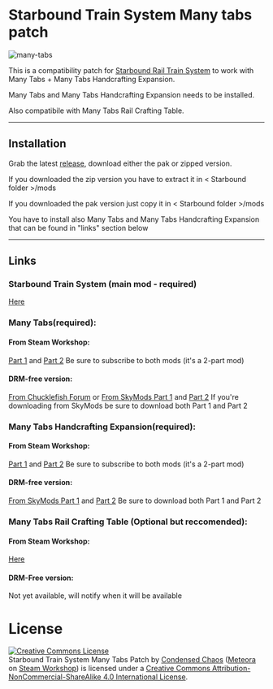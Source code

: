 # Starbound Train System Many tabs patch

![many-tabs](https://github.com/CondensedChaos/Starbound-Rail-Train-System-Many-Tabs-Patch/assets/121590835/027dd534-d978-47c1-a524-b5cd8fee03c0)

This is a compatibility patch for [Starbound Rail Train System](https://github.com/CondensedChaos/Starbound-Rail-Train/tree/main) to work with Many Tabs + Many Tabs Handcrafting Expansion.

Many Tabs and Many Tabs Handcrafting Expansion needs to be installed.

Also compatibile with Many Tabs Rail Crafting Table.

---

## Installation

Grab the latest [release](https://github.com/CondensedChaos/Starbound-Rail-Train-System-Many-Tabs-Patch/releases), download either the pak or zipped version.

If you downloaded the zip version you have to extract it in < Starbound folder >/mods

If you downloaded the pak version just copy it in < Starbound folder >/mods

You have to install also Many Tabs and Many Tabs Handcrafting Expansion that can be found in "links" section below

---

## Links

### Starbound Train System (main mod - required)
[Here](https://github.com/CondensedChaos/Starbound-Rail-Train/tree/main)

### Many Tabs(required):

#### From Steam Workshop:
[Part 1](https://steamcommunity.com/workshop/filedetails/?id=1119086325) and [Part 2](https://steamcommunity.com/workshop/filedetails/?id=956247051)
Be sure to subscribe to both mods (it's a 2-part mod)

#### DRM-free version:
[From Chucklefish Forum](https://community.playstarbound.com/resources/many-tabs.4813/)
or 
[From SkyMods Part 1](https://catalogue.smods.ru/archives/5449) and [Part 2](https://catalogue.smods.ru/archives/5447)
If you're downloading from SkyMods be sure to download both Part 1 and Part 2

### Many Tabs Handcrafting Expansion(required):

#### From Steam Workshop:
[Part 1](https://steamcommunity.com/workshop/filedetails/?id=2248892900) and [Part 2](https://steamcommunity.com/workshop/filedetails/?id=956247051)
Be sure to subscribe to both mods (it's a 2-part mod)

#### DRM-free version:
[From SkyMods Part 1](https://catalogue.smods.ru/archives/111834) and [Part 2](https://catalogue.smods.ru/archives/111835)
Be sure to download both Part 1 and Part 2

### Many Tabs Rail Crafting Table (Optional but reccomended):

#### From Steam Workshop:
[Here](https://steamcommunity.com/sharedfiles/filedetails/?id=2810272474) 

#### DRM-Free version:
Not yet available, will notify when it will be available

# License

<a rel="license" href="http://creativecommons.org/licenses/by-nc-sa/4.0/"><img alt="Creative Commons License" style="border-width:0" src="https://i.creativecommons.org/l/by-nc-sa/4.0/88x31.png" /></a><br /><span xmlns:dct="http://purl.org/dc/terms/" property="dct:title">Starbound Train System Many Tabs Patch</span> by <a xmlns:cc="http://creativecommons.org/ns#" href="https://github.com/CondensedChaos/Starbound-Rail-Train-System-Many-Tabs-Patch" property="cc:attributionName" rel="cc:attributionURL">[Condensed Chaos](https://github.com/CondensedChaos) ([Meteora](https://steamcommunity.com/profiles/76561198397117901/myworkshopfiles/?appid=211820) on [Steam Workshop](https://steamcommunity.com/app/211820/workshop/))</a> is licensed under a <a rel="license" href="http://creativecommons.org/licenses/by-nc-sa/4.0/">Creative Commons Attribution-NonCommercial-ShareAlike 4.0 International License</a>.
